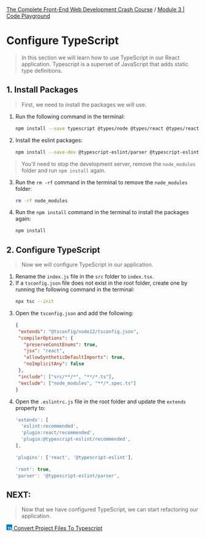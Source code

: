 [The Complete Front-End Web Development Crash Course](../README.md) / [Module 3 | Code Playground](./README.md)

# Configure TypeScript
> In this section we will learn how to use TypeScript in our React application.
> Typescript is a superset of JavaScript that adds static type definitions.

## 1. Install Packages
> First, we need to install the packages we will use.

1. Run the following command in the terminal:
    ```bash
    npm install --save typescript @types/node @types/react @types/react-dom @types/jest
    ```
2. Install the eslint packages:
    ```bash
    npm install --save-dev @typescript-eslint/parser @typescript-eslint/eslint-plugin eslint typescript
    ```
> You'll need to stop the development server, 
> remove the `node_modules` folder and run `npm install` again.
3. Run the `rm -rf` command in the terminal to remove the `node_modules` folder:
    ```bash
    rm -rf node_modules
    ```
4. Run the `npm install` command in the terminal to install the packages again:
    ```bash
    npm install
    ```

## 2. Configure TypeScript
> Now we will configure TypeScript in our application.

1. Rename the `index.js` file in the `src` folder to `index.tsx`.
2. If a `tsconfig.json` file does not exist in the root folder, create one by running the following command in the terminal:
    ```bash
    npx tsc --init
    ```
3. Open the `tsconfig.json` and add the following:
    ```json
   {
     "extends": "@tsconfig/node12/tsconfig.json",
     "compilerOptions": {
       "preserveConstEnums": true,
       "jsx": "react",
       "allowSyntheticDefaultImports": true,
       "noImplicitAny": false
     },
     "include": ["src/**/*", "**/*.ts"],
     "exclude": ["node_modules", "**/*.spec.ts"]
   }
    ```
4. Open the `.eslintrc.js` file in the root folder and update the `extends` property to:
    ```js
    'extends': [
      'eslint:recommended',
      'plugin:react/recommended',
      'plugin:@typescript-eslint/recommended',
    ],
    ```
   ```js
   'plugins': ['react', '@typescript-eslint'],
   ```
   ```js
   'root': true,
   'parser': '@typescript-eslint/parser',
   ```
   
## NEXT:
> Now that we have configured TypeScript, we can start refactoring our application.

[<img src="../imgs/typescript-icon.jpeg" width="15"/> Convert Project Files To Typescript](./convertProjectFilesToTypescript.md)
